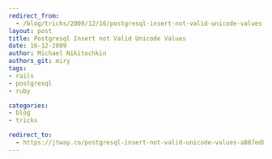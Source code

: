 ```yaml
---
redirect_from:
  - /blog/tricks/2009/12/16/postgresql-insert-not-valid-unicode-values
layout: post
title: Postgresql Insert not Valid Unicode Values
date: 16-12-2009
author: Michael Nikitochkin
authors_git: miry
tags:
- rails
- postgresql
- ruby

categories:
- blog
- tricks

redirect_to:
  - https://jtway.co/postgresql-insert-not-valid-unicode-values-a887edb464c6
---
```

